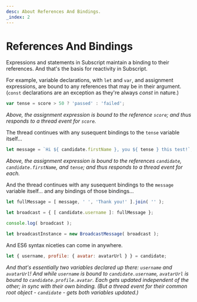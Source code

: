 ```yaml
---
desc: About References And Bindings.
_index: 2
---
```

# References And Bindings

Expressions and statements in Subscript maintain a binding to their references. And that's the basis for reactivity in Subscript.

For example, variable declarations, with `let` and `var`, and assignment expressions, are bound to any references that may be in their argument. (`const` declarations are an exception as they're always *const* in nature.)

```js
var tense = score > 50 ? 'passed' : 'failed';
```

*Above, the assignment expression is bound to the reference `score`; and thus responds to a thread event for `score`.*

The thread continues with any susequent bindings to the `tense` variable itself...

```js
let message = `Hi ${ candidate.firstName }, you ${ tense } this test!`;
```

*Above, the assignment expression is bound to the references `candidate`, `candidate.firstName`, and `tense`; and thus responds to a thread event for each.*

And the thread continues with any susequent bindings to the `message` variable itself... and any bindings of those bindings...

```js
let fullMessage = [ message, ' ', 'Thank you!' ].join( '' );
```

```js
let broadcast = { [ candidate.username ]: fullMessage };
```

```js
console.log( broadcast );
```

```js
let broadcastInstance = new BroadcastMessage( broadcast );
```

And ES6 syntax niceties can come in anywhere.

```js
let { username, profile: { avatar: avatarUrl } } = candidate;
```

*And that's essentially two variables declared up there: `username` and `avatarUrl`! And while `username` is bound to `candidate.username`, `avatarUrl` is bound to `candidate.profile.avatar`. Each gets updated independent of the other; in sync with their own binding. (But a thread event for their common root object - `candidate` - gets both variables updated.)*
